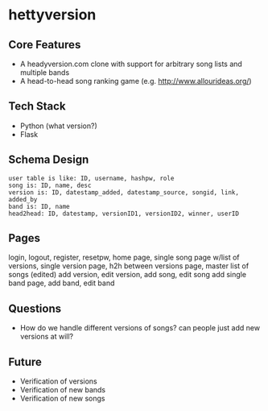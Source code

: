 # hettyversion


## Core Features

* A headyversion.com clone with support for arbitrary song lists and multiple bands
* A head-to-head song ranking game (e.g. http://www.allourideas.org/)

## Tech Stack

* Python (what version?)
* Flask

## Schema Design

```
user table is like: ID, username, hashpw, role
song is: ID, name, desc
version is: ID, datestamp_added, datestamp_source, songid, link, added_by
band is: ID, name
head2head: ID, datestamp, versionID1, versionID2, winner, userID
```

## Pages

login, logout, register, resetpw, home page, single song page w/list of versions, single version page, h2h between versions page, master list of songs (edited)
add version, edit version, add song, edit song
add single band page, add band, edit band

## Questions

* How do we handle different versions of songs? can people just add new versions at will?

## Future

* Verification of versions
* Verification of new bands
* Verification of new songs
